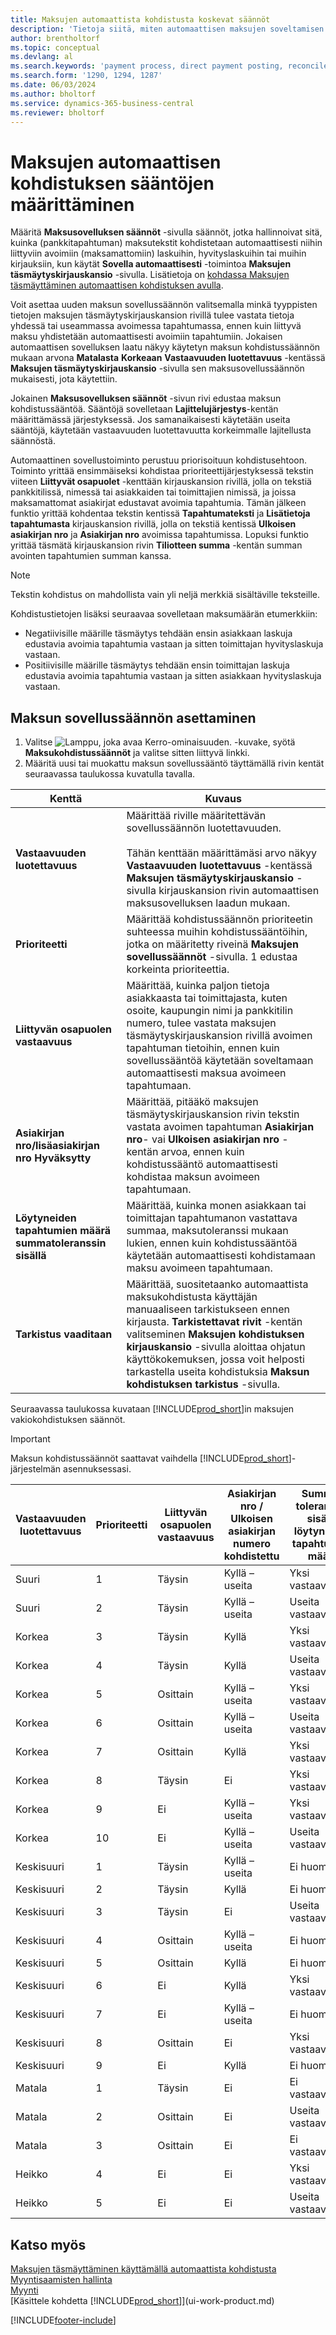 ```yaml
---
title: Maksujen automaattista kohdistusta koskevat säännöt
description: 'Tietoja siitä, miten automaattisen maksujen soveltamisen säännöt määritetään Maksukohdistussäännöt-sivulla.'
author: brentholtorf
ms.topic: conceptual
ms.devlang: al
ms.search.keywords: 'payment process, direct payment posting, reconcile payment, expenses, cash receipts'
ms.search.form: '1290, 1294, 1287'
ms.date: 06/03/2024
ms.author: bholtorf
ms.service: dynamics-365-business-central
ms.reviewer: bholtorf
---
```

# <a name="set-up-rules-for-automatic-application-of-payments"></a>Maksujen automaattisen kohdistuksen sääntöjen määrittäminen

Määritä **Maksusovelluksen säännöt** -sivulla säännöt, jotka hallinnoivat sitä, kuinka (pankkitapahtuman) maksutekstit kohdistetaan automaattisesti niihin liittyviin avoimiin (maksamattomiin) laskuihin, hyvityslaskuihin tai muihin kirjauksiin, kun käytät **Sovella automaattisesti** -toimintoa **Maksujen täsmäytyskirjauskansio** -sivulla. Lisätietoja on [kohdassa Maksujen täsmäyttäminen automaattisen kohdistuksen avulla](receivables-how-reconcile-payments-auto-application.md).

Voit asettaa uuden maksun sovellussäännön valitsemalla minkä tyyppisten tietojen maksujen täsmäytyskirjauskansion rivillä tulee vastata tietoja yhdessä tai useammassa avoimessa tapahtumassa, ennen kuin liittyvä maksu yhdistetään automaattisesti avoimiin tapahtumiin. Jokaisen automaattisen sovelluksen laatu näkyy käytetyn maksun kohdistussäännön mukaan arvona **Matalasta** **Korkeaan** **Vastaavuuden luotettavuus** -kentässä **Maksujen täsmäytyskirjauskansio** -sivulla sen maksusovellussäännön mukaisesti, jota käytettiin.

Jokainen **Maksusovelluksen säännöt** -sivun rivi edustaa maksun kohdistussääntöä. Sääntöjä sovelletaan **Lajittelujärjestys**-kentän määrittämässä järjestyksessä. Jos samanaikaisesti käytetään useita sääntöjä, käytetään vastaavuuden luotettavuutta korkeimmalle lajitellusta säännöstä.

Automaattinen sovellustoiminto perustuu priorisoituun kohdistusehtoon. Toiminto yrittää ensimmäiseksi kohdistaa prioriteettijärjestyksessä tekstin viiteen **Liittyvät osapuolet** -kenttään kirjauskansion rivillä, jolla on tekstiä pankkitilissä, nimessä tai asiakkaiden tai toimittajien nimissä, ja joissa maksamattomat asiakirjat edustavat avoimia tapahtumia. Tämän jälkeen funktio yrittää kohdentaa tekstin kentissä **Tapahtumateksti** ja **Lisätietoja tapahtumasta** kirjauskansion rivillä, jolla on tekstiä kentissä **Ulkoisen asiakirjan nro** ja **Asiakirjan nro** avoimissa tapahtumissa. Lopuksi funktio yrittää täsmätä kirjauskansion rivin **Tiliotteen summa** -kentän summan avointen tapahtumien summan kanssa.

> [!NOTE]
> Tekstin kohdistus on mahdollista vain yli neljä merkkiä sisältäville teksteille.

Kohdistustietojen lisäksi seuraavaa sovelletaan maksumäärän etumerkkiin:

- Negatiivisille määrille täsmäytys tehdään ensin asiakkaan laskuja edustavia avoimia tapahtumia vastaan ja sitten toimittajan hyvityslaskuja vastaan.
- Positiivisille määrille täsmäytys tehdään ensin toimittajan laskuja edustavia avoimia tapahtumia vastaan ja sitten asiakkaan hyvityslaskuja vastaan.

## <a name="to-set-up-a-payment-application-rule"></a>Maksun sovellussäännön asettaminen
1. Valitse ![Lamppu, joka avaa Kerro-ominaisuuden.](media/ui-search/search_small.png "Kerro, mitä haluat tehdä") -kuvake, syötä **Maksukohdistussäännöt** ja valitse sitten liittyvä linkki.
2. Määritä uusi tai muokattu maksun sovellussääntö täyttämällä rivin kentät seuraavassa taulukossa kuvatulla tavalla.

|Kenttä|Kuvaus|
|-|-|
|**Vastaavuuden luotettavuus**|Määrittää riville määritettävän sovellussäännön luotettavuuden. <br /></br>Tähän kenttään määrittämäsi arvo näkyy **Vastaavuuden luotettavuus** -kentässä **Maksujen täsmäytyskirjauskansio** -sivulla kirjauskansion rivin automaattisen maksusovelluksen laadun mukaan.|
|**Prioriteetti**|Määrittää kohdistussäännön prioriteetin suhteessa muihin kohdistussääntöihin, jotka on määritetty riveinä **Maksujen sovellussäännöt** -sivulla. 1 edustaa korkeinta prioriteettia.|
|**Liittyvän osapuolen vastaavuus**|Määrittää, kuinka paljon tietoja asiakkaasta tai toimittajasta, kuten osoite, kaupungin nimi ja pankkitilin numero, tulee vastata maksujen täsmäytyskirjauskansion rivillä avoimen tapahtuman tietoihin, ennen kuin sovellussääntöä käytetään soveltamaan automaattisesti maksua avoimeen tapahtumaan.|
|**Asiakirjan nro/lisäasiakirjan nro Hyväksytty**|Määrittää, pitääkö maksujen täsmäytyskirjauskansion rivin tekstin vastata avoimen tapahtuman **Asiakirjan nro**- vai **Ulkoisen asiakirjan nro** - kentän arvoa, ennen kuin kohdistussääntö automaattisesti kohdistaa maksun avoimeen tapahtumaan.|
|**Löytyneiden tapahtumien määrä summatoleranssin sisällä**|Määrittää, kuinka monen asiakkaan tai toimittajan tapahtumanon vastattava summaa, maksutoleranssi mukaan lukien, ennen kuin kohdistussääntöä käytetään automaattisesti kohdistamaan maksu avoimeen tapahtumaan.|
|**Tarkistus vaaditaan**|Määrittää, suositetaanko automaattista maksukohdistusta käyttäjän manuaaliseen tarkistukseen ennen kirjausta. **Tarkistettavat rivit** -kentän valitseminen **Maksujen kohdistuksen kirjauskansio** -sivulla aloittaa ohjatun käyttökokemuksen, jossa voit helposti tarkastella useita kohdistuksia **Maksun kohdistuksen tarkistus** -sivulla.|

Seuraavassa taulukossa kuvataan [!INCLUDE[prod_short](includes/prod_short.md)]in maksujen vakiokohdistuksen säännöt.

> [!Important]
> Maksun kohdistussäännöt saattavat vaihdella [!INCLUDE[prod_short](includes/prod_short.md)]-järjestelmän asennuksessasi.

| Vastaavuuden luotettavuus | Prioriteetti | Liittyvän osapuolen vastaavuus | Asiakirjan nro / Ulkoisen asiakirjan numero kohdistettu | Summan toleranssin sisältä löytyneiden tapahtumien määrä |
|------------------|----------|-----------------------|--------------------------------|--------------------------------|
| Suuri             | 1        | Täysin                 | Kyllä – useita                 | Yksi vastaavuus                      |
| Suuri             | 2        | Täysin                 | Kyllä – useita                 | Useita vastaavuuksia               |
| Korkea             | 3        | Täysin                 | Kyllä                            | Yksi vastaavuus                      |
| Korkea             | 4        | Täysin                 | Kyllä                            | Useita vastaavuuksia               |
| Korkea             | 5        | Osittain             | Kyllä – useita                 | Yksi vastaavuus                      |
| Korkea             | 6        | Osittain             | Kyllä – useita                 | Useita vastaavuuksia               |
| Korkea             | 7        | Osittain             | Kyllä                            | Yksi vastaavuus                      |
| Korkea             | 8        | Täysin                 | Ei                             | Yksi vastaavuus                      |
| Korkea             | 9        | Ei                    | Kyllä – useita                 | Yksi vastaavuus                      |
| Korkea             | 10       | Ei                    | Kyllä – useita                 | Useita vastaavuuksia               |
| Keskisuuri           | 1        | Täysin                 | Kyllä – useita                 | Ei huomioida                 |
| Keskisuuri           | 2        | Täysin                 | Kyllä                            | Ei huomioida                 |
| Keskisuuri           | 3        | Täysin                 | Ei                             | Useita vastaavuuksia               |
| Keskisuuri           | 4        | Osittain             | Kyllä – useita                 | Ei huomioida                 |
| Keskisuuri           | 5        | Osittain             | Kyllä                            | Ei huomioida                 |
| Keskisuuri           | 6        | Ei                    | Kyllä                            | Yksi vastaavuus                      |
| Keskisuuri           | 7        | Ei                    | Kyllä – useita                   | Ei huomioida                 |
| Keskisuuri           | 8        | Osittain             | Ei                             | Yksi vastaavuus                      |
| Keskisuuri           | 9        | Ei                    | Kyllä                            | Ei huomioida                 |
| Matala              | 1        | Täysin                 | Ei                             | Ei vastaavuuksia                     |
| Matala              | 2        | Osittain             | Ei                             | Useita vastaavuuksia               |
| Matala              | 3        | Osittain             | Ei                             | Ei vastaavuuksia                     |
| Heikko              | 4        | Ei                    | Ei                             | Yksi vastaavuus                      |
| Heikko              | 5        | Ei                    | Ei                             | Useita vastaavuuksia               |

## <a name="see-also"></a>Katso myös
[Maksujen täsmäyttäminen käyttämällä automaattista kohdistusta](receivables-how-reconcile-payments-auto-application.md)  
[Myyntisaamisten hallinta](receivables-manage-receivables.md)  
[Myynti](sales-manage-sales.md)  
[Käsittele kohdetta [!INCLUDE[prod_short](includes/prod_short.md)]](ui-work-product.md)


[!INCLUDE[footer-include](includes/footer-banner.md)]
